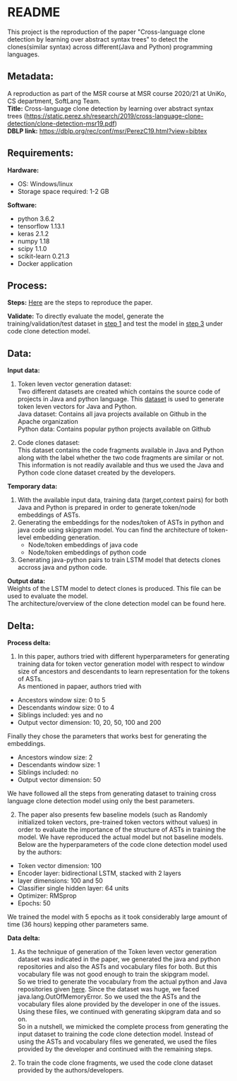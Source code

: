 
# README

This project is the reproduction of the paper "Cross-language clone detection by
learning over abstract syntax trees" to detect the clones(similar syntax) across different(Java and Python) programming languages. 


## Metadata: <br />
A reproduction as part of the MSR course at MSR course 2020/21 at UniKo, CS department, SoftLang Team. <br />
**Title:** Cross-language clone detection by learning over abstract syntax trees (https://static.perez.sh/research/2019/cross-language-clone-detection/clone-detection-msr19.pdf)<br />
**DBLP link:** https://dblp.org/rec/conf/msr/PerezC19.html?view=bibtex <br />


## Requirements: <br />
**Hardware:** <br />
* OS: Windows/linux <br />
* Storage space required: 1-2 GB <br />

**Software:** <br />
* python 3.6.2 <br />
* tensorflow 1.13.1 <br />
* keras 2.1.2 <br />
* numpy 1.18 <br />
* scipy 1.1.0 <br />
* scikit-learn 0.21.3 <br />
* Docker application <br />

## Process: <br />
**Steps:**
[Here][1] are the steps to reproduce the paper. <br />

**Validate:** To directly evaluate the model, generate the training/validation/test dataset in [step 1][2] and test the model in [step 3][2] under code clone detection model. 

## Data: <br />
**Input data:** <br />
1. Token leven vector generation dataset: <br/>
Two different datasets are created which contains the source code of projects in Java and python language. This [dataset][3] is used to generate token leven vectors for Java and Python.<br/> 
Java dataset: Contains all java projects available on Github in the Apache organization <br/> 
Python data: Contains popular python projects available on Github  <br/>

2. Code clones dataset: <br/>
This dataset contains the code fragments available in Java and Python along with the label whether the two code fragments are similar or not. This information is 
not readily available and thus we used the Java and Python code clone dataset created by the developers. <br/>


**Temporary data:** <br />
1. With the available input data, training data (target,context pairs) for both Java and Python is prepared in order to generate token/node embeddings of ASTs. <br/>
2. Generating the embeddings for the nodes/token of ASTs in python and java code using skipgram model. You can find the architecture of token-level embedding generation. <br/>
    * Node/token embeddings of java code
    * Node/token embeddings of python code
3. Generating java-python pairs to train LSTM model that detects clones accross java and python code. <br/>

**Output data:**<br />
Weights of the LSTM model to detect clones is produced. This file can be used to evaluate the model. <br/>
The architecture/overview of the clone detection model can be found here. <br/>


## Delta:<br />
**Process delta:** <br />
1. In this paper, authors tried with different hyperparameters for generating training data for token vector generation model with respect to window size of ancestors and descendants to learn representation for the tokens of ASTs. <br/>
As mentioned in papaer, authors tried with<br/> 
* Ancestors window size: 0 to 5 <br/>
* Descendants window size: 0 to 4  <br/>
* Siblings included: yes and no <br/>
* Output vector dimension: 10, 20, 50, 100 and 200 <br/>

Finally they chose the parameters that works best for generating the embeddings. <br/>
* Ancestors window size: 2 <br/>
* Descendants window size: 1 <br/>
* Siblings included: no <br/>
* Output vector dimension: 50 <br/>

We have followed all the steps from generating dataset to training cross language clone detection model using only the best parameters. <br/>

2. The paper also presents few baseline models (such as Randomly initialized token vectors, pre-trained token vectors without values) in order to evaluate 
the importance of the structure of ASTs in training the model. We have reproduced the actual model but not baseline models. Below are the hyperparameters of the 
code clone detection model used by the authors: <br/>

* Token vector dimension: 100 <br/>
* Encoder layer: bidirectional LSTM, stacked with 2 layers <br/>
* layer dimensions: 100 and 50 <br/>
* Classifier single hidden layer: 64 units <br/>
* Optimizer: RMSprop <br/>
* Epochs: 50  <br/>

We trained the model with 5 epochs as it took considerably large amount of time (36 hours) kepping other parameters same. <br/>


**Data delta:** <br />

1. As the technique of generation of the Token leven vector generation dataset was indicated in the paper, we generated the java and python repositories and also
the ASTs and vocabulary files for both. But this vocabulary file was not good enough to train the skipgram model. <br/>
So we tried to generate the vocabulary from the actual python and Java repositories given [here][4]. Since the dataset was huge, we faced java.lang.OutOfMemoryError. So we used the the ASTs and the vocabulary files alone
provided by the developer in one of the issues. Using these files, we continued with generating skipgram data and so on. <br/>
So in a nutshell, we mimicked the complete process from generating the input dataset to training the code clone detection model. Instead of using the ASTs and vocabulary files we generated, we used the files provided by the developer and continued with the remaining steps. 

2. To train the code clone fragments, we used the code clone dataset provided by the authors/developers. 


[1]: https://github.com/nagaraj-bahubali/Cross-Language-Clone-Detection/blob/master/doc/README.md
[2]: https://github.com/nagaraj-bahubali/Cross-Language-Clone-Detection/blob/master/doc/README.md
[3]: https://cloud.uni-koblenz-landau.de/s/8iwYX7MfnkifxRM
[4]: https://daniel.perez.sh/research/2019/cross-language-clones/

